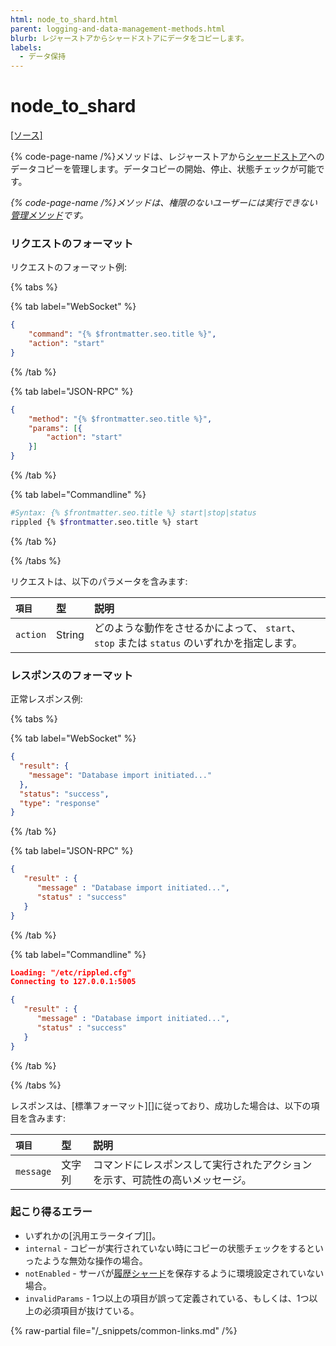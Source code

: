 ```yaml
---
html: node_to_shard.html
parent: logging-and-data-management-methods.html
blurb: レジャーストアからシャードストアにデータをコピーします。
labels:
  - データ保持
---
```

# node_to_shard
[[ソース]](https://github.com/XRPLF/rippled/blob/develop/src/ripple/rpc/handlers/NodeToShard.cpp "Source")

{% code-page-name /%}メソッドは、レジャーストアから[シャードストア](../../../../infrastructure/configuration/data-retention/history-sharding.md)へのデータコピーを管理します。データコピーの開始、停止、状態チェックが可能です。

_{% code-page-name /%}メソッドは、権限のないユーザーには実行できない[管理メソッド](../index.md)です。_


### リクエストのフォーマット

リクエストのフォーマット例:

{% tabs %}

{% tab label="WebSocket" %}
```json
{
    "command": "{% $frontmatter.seo.title %}",
    "action": "start"
}
```
{% /tab %}

{% tab label="JSON-RPC" %}
```json
{
    "method": "{% $frontmatter.seo.title %}",
    "params": [{
        "action": "start"
    }]
}
```
{% /tab %}

{% tab label="Commandline" %}
```sh
#Syntax: {% $frontmatter.seo.title %} start|stop|status
rippled {% $frontmatter.seo.title %} start
```
{% /tab %}

{% /tabs %}

リクエストは、以下のパラメータを含みます:

| `項目`  | 型   | 説明
|:---------|:-------|:---------------------------------------------------------|
| `action` | String | どのような動作をさせるかによって、 `start`、`stop` または `status` のいずれかを指定します。 |


### レスポンスのフォーマット

正常レスポンス例:

{% tabs %}

{% tab label="WebSocket" %}
```json
{
  "result": {
    "message": "Database import initiated..."
  },
  "status": "success",
  "type": "response"
}
```
{% /tab %}

{% tab label="JSON-RPC" %}
```json
{
   "result" : {
      "message" : "Database import initiated...",
      "status" : "success"
   }
}

```
{% /tab %}

{% tab label="Commandline" %}
```json
Loading: "/etc/rippled.cfg"
Connecting to 127.0.0.1:5005

{
   "result" : {
      "message" : "Database import initiated...",
      "status" : "success"
   }
}

```
{% /tab %}

{% /tabs %}

レスポンスは、[標準フォーマット][]に従っており、成功した場合は、以下の項目を含みます:

| `項目`   | 型   | 説明                                             |
|:----------|:-------|:--------------------------------------------------------|
| `message` | 文字列 | コマンドにレスポンスして実行されたアクションを示す、可読性の高いメッセージ。 |


### 起こり得るエラー

- いずれかの[汎用エラータイプ][]。
- `internal` - コピーが実行されていない時にコピーの状態チェックをするといったような無効な操作の場合。
- `notEnabled` - サーバが[履歴シャード](../../../../infrastructure/configuration/data-retention/history-sharding.md)を保存するように環境設定されていない場合。
- `invalidParams` - 1つ以上の項目が誤って定義されている、もしくは、1つ以上の必須項目が抜けている。

{% raw-partial file="/_snippets/common-links.md" /%}
